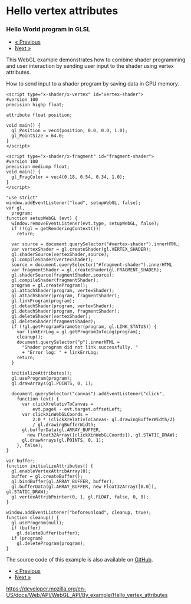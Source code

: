 Hello vertex attributes
=======================

### Hello World program in GLSL

-   <a href="hello_glsl" class="button minimal">« Previous</a>
-   <a href="textures_from_code" class="button minimal">Next »</a>

This WebGL example demonstrates how to combine shader programming and user interaction by sending user input to the shader using vertex attributes.

How to send input to a shader program by saving data in GPU memory.

    <script type="x-shader/x-vertex" id="vertex-shader">
    #version 100
    precision highp float;

    attribute float position;

    void main() {
      gl_Position = vec4(position, 0.0, 0.0, 1.0);
      gl_PointSize = 64.0;
    }
    </script>

    <script type="x-shader/x-fragment" id="fragment-shader">
    #version 100
    precision mediump float;
    void main() {
      gl_FragColor = vec4(0.18, 0.54, 0.34, 1.0);
    }
    </script>

    "use strict"
    window.addEventListener("load", setupWebGL, false);
    var gl,
      program;
    function setupWebGL (evt) {
      window.removeEventListener(evt.type, setupWebGL, false);
      if (!(gl = getRenderingContext()))
        return;

      var source = document.querySelector("#vertex-shader").innerHTML;
      var vertexShader = gl.createShader(gl.VERTEX_SHADER);
      gl.shaderSource(vertexShader,source);
      gl.compileShader(vertexShader);
      source = document.querySelector("#fragment-shader").innerHTML
      var fragmentShader = gl.createShader(gl.FRAGMENT_SHADER);
      gl.shaderSource(fragmentShader,source);
      gl.compileShader(fragmentShader);
      program = gl.createProgram();
      gl.attachShader(program, vertexShader);
      gl.attachShader(program, fragmentShader);
      gl.linkProgram(program);
      gl.detachShader(program, vertexShader);
      gl.detachShader(program, fragmentShader);
      gl.deleteShader(vertexShader);
      gl.deleteShader(fragmentShader);
      if (!gl.getProgramParameter(program, gl.LINK_STATUS)) {
        var linkErrLog = gl.getProgramInfoLog(program);
        cleanup();
        document.querySelector("p").innerHTML =
          "Shader program did not link successfully. "
          + "Error log: " + linkErrLog;
        return;
      }

      initializeAttributes();
      gl.useProgram(program);
      gl.drawArrays(gl.POINTS, 0, 1);

      document.querySelector("canvas").addEventListener("click",
        function (evt) {
          var clickXrelativToCanvas =
              evt.pageX - evt.target.offsetLeft;
          var clickXinWebGLCoords =
              2.0 * (clickXrelativToCanvas- gl.drawingBufferWidth/2)
              / gl.drawingBufferWidth;
          gl.bufferData(gl.ARRAY_BUFFER,
            new Float32Array([clickXinWebGLCoords]), gl.STATIC_DRAW);
          gl.drawArrays(gl.POINTS, 0, 1);
        }, false);
    }

    var buffer;
    function initializeAttributes() {
      gl.enableVertexAttribArray(0);
      buffer = gl.createBuffer();
      gl.bindBuffer(gl.ARRAY_BUFFER, buffer);
      gl.bufferData(gl.ARRAY_BUFFER, new Float32Array([0.0]), gl.STATIC_DRAW);
      gl.vertexAttribPointer(0, 1, gl.FLOAT, false, 0, 0);
    }

    window.addEventListener("beforeunload", cleanup, true);
    function cleanup() {
      gl.useProgram(null);
      if (buffer)
        gl.deleteBuffer(buffer);
      if (program)
        gl.deleteProgram(program);
    }

The source code of this example is also available on [GitHub](https://github.com/idofilin/webgl-by-example/tree/master/hello-vertex-attributes).

-   <a href="hello_glsl" class="button minimal">« Previous</a>
-   <a href="textures_from_code" class="button minimal">Next »</a>

<a href="https://developer.mozilla.org/en-US/docs/Web/API/WebGL_API/By_example/Hello_vertex_attributes" class="_attribution-link">https://developer.mozilla.org/en-US/docs/Web/API/WebGL_API/By_example/Hello_vertex_attributes</a>
